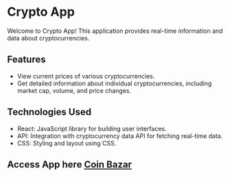 # Crypto App

Welcome to Crypto App! This application provides real-time information and data about cryptocurrencies.

## Features

- View current prices of various cryptocurrencies.
- Get detailed information about individual cryptocurrencies, including market cap, volume, and price changes.


## Technologies Used

- React: JavaScript library for building user interfaces.
- API: Integration with cryptocurrency data API for fetching real-time data.
- CSS: Styling and layout using CSS.

## Access App here [Coin Bazar](https://coinbazar.netlify.app/)
